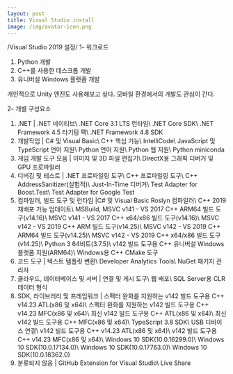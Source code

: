 ```yaml
---
layout: post
title: Visual Studio install 
image: /img/avatar-icon.png
---
```

/Visual Studio 2019 설정/
1- 워크로드
 1. Python 개발
 2. C++를 사용한 데스크톱 개발
 3. 유니버설 Windows 플랫폼 개발

 개인적으로 Unity 엔진도 사용해보고 싶다. 모바일 환경에서의 개발도 관심이 간다.

2- 개별 구성요소
 1. .NET | .NET 네이티브\ .NET Core 3.1 LTS 런타임\ .NET Core SDK\ .NET Framework 4.5 타기팅 팩\ .NET Framework 4.8 SDK
 2. 개발작업 | C# 및 Visual Basic\ C++ 핵심 기능\ IntelliCode\ JavaScript 및 TypeScript 언어 지원\ Python 언어 지원\ Python 웹 지원\ Python miniconda
 3. 게임 개발 도구 모음 | 이미지 및 3D 파일 편집기\ DirectX용 그래픽 디버거 및 GPU 프로파일러 
 4. 디버깅 및 테스트 | .NET 프로파일링 도구\ C++ 프로파일링 도구\ C++ AddressSanitizer(실험적)\ Just-In-Time 디버거\ Test Adapter for Boost.Test\ Test Adapter for Google Test
 5. 컴파일러, 빌드 도구 및 런타임 |C# 및 Visual Basic Roslyn 컴파일러\ C++ 2019 재배포 가능 업데이트\ MSBuild, MSVC v141 - VS 2017 C++ ARM64 빌드 도구(v14.16)\ MSVC v141 - VS 2017 C++ x64/x86 빌드 도구(v14.16)\ MSVC v142 - VS 2019 C++ ARM 빌드 도구(v14.25)\ MSVC v142 - VS 2019 C++ ARM64 빌드 도구(v14.25)\ MSVC v142 - VS 2019 C++ x64/x86 빌드 도구(v14.25)\ Python 3 64비트(3.7.5)\ v142 빌드 도구용 C++ 유니버설 Windows 플랫폼 지원(ARM64)\ Windows용 C++ CMake 도구
 6. 코드 도구 | 텍스트 템플릿 변환\ Developer Analytics Tools\ NuGet 패키지 관리자
 7. 클라우드, 데이터베이스 및 서버 | 연결 및 게시 도구\ 웹 배포\ SQL Server용 CLR 데이터 형식
 8. SDK, 라이브러리 및 프레임워크 | 스펙터 완화를 지원하는 v142 빌드 도구용 C++ v14.23 ATL(x86 및 x64)\ 스펙터 완화를 지원하는 v142 빌드 도구용 C++ v14.23 MFC(x86 및 x64)\ 최신 v142 빌드 도구용 C++ ATL(x86 및 x64)\ 최신 v142 빌드 도구용 C++ MFC(x86 및 x64)\ TypeScript 3.8 SDK\ USB 디바이스 연결\ v142 빌드 도구용 C++ v14.23 ATL(x86 및 x64)\ v142 빌드 도구용 C++ v14.23 MFC(x86 및 x64)\ Windows 10 SDK(10.0.16299.0)\ Windows 10 SDK(10.0.17134.0)\ Windows 10 SDK(10.0.17763.0)\ Windows 10 SDK(10.0.18362.0)
 9. 분류되지 않음 | GitHub Extension for Visual Studio\ Live Share
